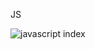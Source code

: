 JS

![javascript index](https://user-images.githubusercontent.com/23524849/98463464-c4acc980-21fe-11eb-8bf7-acb50afe9593.png)
